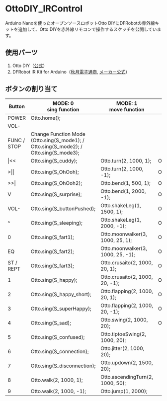 # OttoDIY_IRControl
Arduino Nanoを使ったオープンソースロボットOtto DIYにDFRobotの赤外線キットを追加して、Otto DIYを赤外線リモコンで操作するスケッチを公開しています。
## 使用パーツ
1. Otto DIY（[公式](https://www.ottodiy.com/)）
2. DFRobot IR Kit for Arduino（[秋月電子通商](http://akizukidenshi.com/catalog/g/gM-07042/), [メーカー公式](https://wiki.dfrobot.com/IR_Kit_SKU_DFR0107_)）
## ボタンの割り当て
| Button | MODE\: 0<br>sing function | MODE\: 1<br>move function | MODE\:2<br>playGesture function |
| --- | --- | --- | --- |
| POWER | Otto.home();
| VOL- |
| FUNC / STOP | Change Function Mode (Otto.sing(S_mode1); / Otto.sing(S_mode2); / Otto.sing(S_mode3);
| \|<< | Otto.sing(S_cuddy); | Otto.turn(2, 1000, 1); | Otto.playGesture(OttoHappy); |
| >\|\|	| Otto.sing(S_OhOoh);	| Otto.turn(2, 1000, -1);	| Otto.playGesture(OttoSuperHappy); |
| >>\| | Otto.sing(S_OhOoh2); | Otto.bend(1, 500, 1); | Otto.playGesture(OttoSad); |
|V | Otto.sing(S_surprise);	| Otto.bend(1, 2000, -1);	| Otto.playGesture(OttoVictory); |
| VOL- | Otto.sing(S_buttonPushed); |	Otto.shakeLeg(1, 1500, 1); | Otto.playGesture(OttoAngry); |
| ^	| Otto.sing(S_sleeping); | Otto.shakeLeg(1, 2000, -1); | Otto.playGesture(OttoSleeping); |
| 0	| Otto.sing(S_fart1); | Otto.moonwalker(3, 1000, 25, 1); | Otto.playGesture(OttoFretful); |
| EQ | Otto.sing(S_fart2); | Otto.moonwalker(3, 1000, 25, -1); | Otto.playGesture(OttoLove); |
| ST / REPT | Otto.sing(S_fart3); | Otto.crusaito(2, 1000, 20, 1); | Otto.playGesture(OttoConfused); |
| 1 | Otto.sing(S_happy);	| Otto.crusaito(2, 1000, 20, -1); | Otto.playGesture(OttoFart); |
| 2	| Otto.sing(S_happy_short); | Otto.flapping(2, 1000, 20, 1); | Otto.playGesture(OttoWave); |
| 3	| Otto.sing(S_superHappy); | Otto.flapping(2, 1000, 20, -1); | Otto.playGesture(OttoMagic); |
| 4	| Otto.sing(S_sad); | Otto.swing(2, 1000, 20); | Otto.playGesture(OttoFail); |
| 5	| Otto.sing(S_confused); | Otto.tiptoeSwing(2, 1000, 20); |
| 6 | Otto.sing(S_connection); | Otto.jitter(2, 1000, 20); |
| 7 | Otto.sing(S_disconnection); | Otto.updown(2, 1500, 20); |
| 8	| Otto.walk(2, 1000, 1); | Otto.ascendingTurn(2, 1000, 50); |	
| 9 |	Otto.walk(2, 1000, -1); | Otto.jump(1, 2000); |
